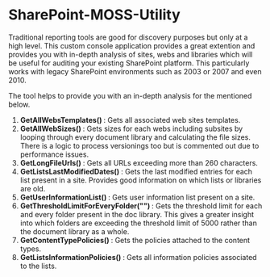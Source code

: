 # SharePoint-MOSS-Utility

Traditional reporting tools are good for discovery purposes but only at a high level. This custom console application provides a great extention and provides you with in-depth analysis of sites, webs and libraries which will be useful for auditing your existing SharePoint platform. 
This particularly works with legacy SharePoint environments such as 2003 or 2007 and even 2010.

The tool helps to provide you with an in-depth analysis for the mentioned below.

1) <b> GetAllWebsTemplates() </b>: Gets all associated web sites templates.
2) <b> GetAllWebSizes() </b>: Gets sizes for each webs including subsites by looping through every document library and calculating the file sizes. There is a logic to process versionings too but is commented out due to performance issues.
3) <b> GetLongFileUrls() </b>: Gets all URLs exceeding more than 260 characters.
4) <b> GetListsLastModifiedDates() </b>: Gets the last modified entries for each list present in a site. Provides good information on which lists or libraries are old.
5) <b> GetUserInformationList() </b>: Gets  user information list present on a site.
6) <b> GetThresholdLimitForEveryFolder("<doc library name>") </b>: Gets the threshold limit for each and every folder present in the doc library. This gives a greater insight into which folders are exceeding the threshold limit of 5000 rather than the document library as a whole.
7) <b> GetContentTypePolicies() </b>: Gets the policies attached to the content types.
8) <b> GetListsInformationPolicies() </b>: Gets all information policies associated to the lists.
